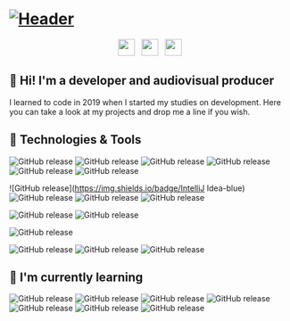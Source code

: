 # [![Header](https://github.com/pablohs1986/pablohs1986/blob/master/phGifGit.gif "Header")](https://pabloherrero.me/)
<p align='center'>
<a href="https://dev.to/pablohs1986"><img height="30" src="https://github.com/pablohs1986/pablohs1986/blob/master/dev.png"></a>&nbsp;&nbsp;
<a href="https://twitter.com/pablohs1986/"><img height="30" src="https://github.com/pablohs1986/pablohs1986/blob/master/twitter.png"></a>&nbsp;&nbsp;
<a href="https://www.linkedin.com/in/pabloherrero1986/"><img height="30" src="https://github.com/pablohs1986/pablohs1986/blob/master/linkedin.png"></a>
</p>

## 👋 Hi! I'm a developer and audiovisual producer

 I learned to code in 2019 when I started my studies on development. Here you can take a look at my projects and drop me a line if you wish.

## 🧰 Technologies & Tools
![GitHub release](https://img.shields.io/badge/Java-brightgreen) 
![GitHub release](https://img.shields.io/badge/SQL-brightgreen) 
![GitHub release](https://img.shields.io/badge/XML-brightgreen) 
![GitHub release](https://img.shields.io/badge/HTML5-brightgreen) 
![GitHub release](https://img.shields.io/badge/CSS3-brightgreen)
![GitHub release](https://img.shields.io/badge/Bootstrap4-brightgreen) 

![GitHub release](https://img.shields.io/badge/IntelliJ Idea-blue) 
![GitHub release](https://img.shields.io/badge/PyCharm-blue) 
![GitHub release](https://img.shields.io/badge/NetBeans-blue) 
![GitHub release](https://img.shields.io/badge/VSCode-blue) 

![GitHub release](https://img.shields.io/badge/Oracle-orange) 
![GitHub release](https://img.shields.io/badge/MySQL-orange) 

![GitHub release](https://img.shields.io/badge/Git-black) 

![GitHub release](https://img.shields.io/badge/Figma-purple) 
![GitHub release](https://img.shields.io/badge/Canva-purple) 
![GitHub release](https://img.shields.io/badge/GIMP2-purple) 

## 📖 I'm currently learning
![GitHub release](https://img.shields.io/badge/☕-JDBC-red) 
![GitHub release](https://img.shields.io/badge/☕-Swing-red) 
![GitHub release](https://img.shields.io/badge/☕-JavaScript-red) 
![GitHub release](https://img.shields.io/badge/☕-TypeScript-red) 
![GitHub release](https://img.shields.io/badge/☕-Angular-red) 
![GitHub release](https://img.shields.io/badge/☕-Python-red) 
![GitHub release](https://img.shields.io/badge/☕-Android-red) 

